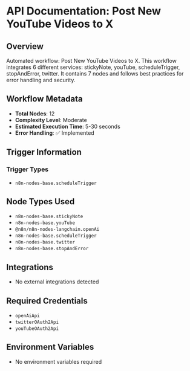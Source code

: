 # API Documentation: Post New YouTube Videos to X

## Overview
Automated workflow: Post New YouTube Videos to X. This workflow integrates 6 different services: stickyNote, youTube, scheduleTrigger, stopAndError, twitter. It contains 7 nodes and follows best practices for error handling and security.

## Workflow Metadata
- **Total Nodes**: 12
- **Complexity Level**: Moderate
- **Estimated Execution Time**: 5-30 seconds
- **Error Handling**: ✅ Implemented

## Trigger Information
### Trigger Types
- `n8n-nodes-base.scheduleTrigger`

## Node Types Used
- `n8n-nodes-base.stickyNote`
- `n8n-nodes-base.youTube`
- `@n8n/n8n-nodes-langchain.openAi`
- `n8n-nodes-base.scheduleTrigger`
- `n8n-nodes-base.twitter`
- `n8n-nodes-base.stopAndError`

## Integrations
- No external integrations detected

## Required Credentials
- `openAiApi`
- `twitterOAuth2Api`
- `youTubeOAuth2Api`

## Environment Variables
- No environment variables required
